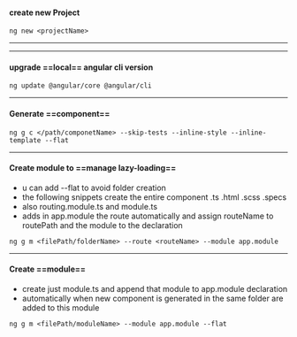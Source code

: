 ####  create new Project
```console
ng new <projectName>
```
---
---
#### upgrade ==local== angular cli version
```console
ng update @angular/core @angular/cli
```
---
#### Generate ==component==
```console
ng g c </path/componetName> --skip-tests --inline-style --inline-template --flat
```
---

#### Create module to ==manage lazy-loading==
-  u can add --flat to avoid folder creation
- the following snippets create the entire component .ts .html .scss .specs 
- also routing.module.ts and module.ts
- adds in app.module the route automatically and assign routeName to routePath and the module to the declaration
```console
ng g m <filePath/folderName> --route <routeName> --module app.module 
```
---
#### Create ==module==
-  create just module.ts and append that module to app.module declaration
- automatically when new component is generated in the same folder are added to this module
```console
ng g m <filePath/moduleName> --module app.module --flat
```

